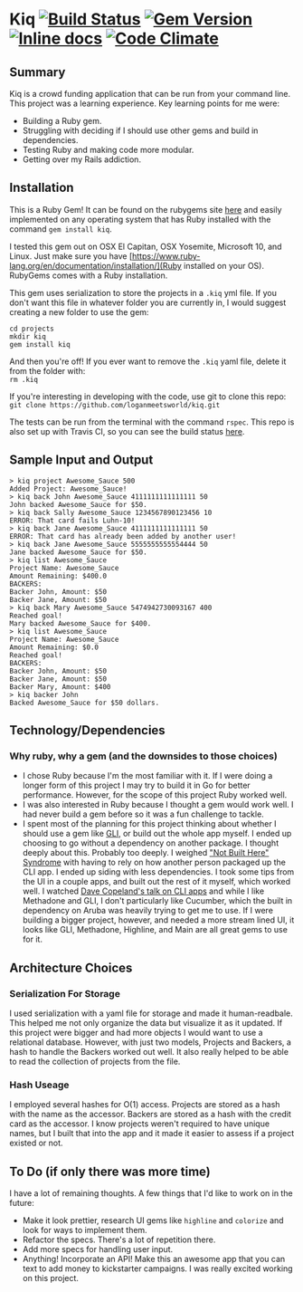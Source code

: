 
Kiq [![Build Status](https://travis-ci.org/loganmeetsworld/kiq.svg?branch=master)](https://travis-ci.org/loganmeetsworld/kiq) [![Gem Version](https://badge.fury.io/rb/kiq.svg)](https://badge.fury.io/rb/kiq) [![Inline docs](http://inch-ci.org/github/loganmeetsworld/kiq.svg?branch=master)](http://inch-ci.org/github/loganmeetsworld/kiq) [![Code Climate](https://codeclimate.com/github/loganmeetsworld/kiq/badges/gpa.svg)](https://codeclimate.com/github/loganmeetsworld/kiq)
=========

## Summary
Kiq is a crowd funding application that can be run from your command line. This project was a learning experience. Key learning points for me were:
* Building a Ruby gem.
* Struggling with deciding if I should use other gems and build in dependencies.
* Testing Ruby and making code more modular.
* Getting over my Rails addiction.

## Installation
This is a Ruby Gem! It can be found on the rubygems site [here](https://rubygems.org/gems/kiq) and easily implemented on any operating system that has Ruby installed with the command `gem install kiq`.  

I tested this gem out on OSX El Capitan, OSX Yosemite, Microsoft 10, and Linux. Just make sure you have [https://www.ruby-lang.org/en/documentation/installation/](Ruby installed on your OS). RubyGems comes with a Ruby installation.  

This gem uses serialization to store the projects in a `.kiq` yml file. If you don't want this file in whatever folder you are currently in, I would suggest creating a new folder to use the gem: 
``` 
cd projects  
mkdir kiq  
gem install kiq  
```
And then you're off! If you ever want to remove the `.kiq` yaml file, delete it from the folder with:  
`rm .kiq`  

If you're interesting in developing with the code, use git to clone this repo:  
`git clone https://github.com/loganmeetsworld/kiq.git`

The tests can be run from the terminal with the command `rspec`. This repo is also set up with Travis CI, so you can see the build status [here](https://travis-ci.org/loganmeetsworld/kiq). 

## Sample Input and Output
```
> kiq project Awesome_Sauce 500  
Added Project: Awesome_Sauce!  
> kiq back John Awesome_Sauce 4111111111111111 50  
John backed Awesome_Sauce for $50.  
> kiq back Sally Awesome_Sauce 1234567890123456 10  
ERROR: That card fails Luhn-10!  
> kiq back Jane Awesome_Sauce 4111111111111111 50  
ERROR: That card has already been added by another user!  
> kiq back Jane Awesome_Sauce 5555555555554444 50  
Jane backed Awesome_Sauce for $50.  
> kiq list Awesome_Sauce  
Project Name: Awesome_Sauce  
Amount Remaining: $400.0  
BACKERS:  
Backer John, Amount: $50  
Backer Jane, Amount: $50  
> kiq back Mary Awesome_Sauce 5474942730093167 400  
Reached goal!  
Mary backed Awesome_Sauce for $400.  
> kiq list Awesome_Sauce  
Project Name: Awesome_Sauce  
Amount Remaining: $0.0  
Reached goal!  
BACKERS:  
Backer John, Amount: $50  
Backer Jane, Amount: $50  
Backer Mary, Amount: $400  
> kiq backer John  
Backed Awesome_Sauce for $50 dollars.  
```

## Technology/Dependencies

### Why ruby, why a gem (and the downsides to those choices)
* I chose Ruby because I'm the most familiar with it. If I were doing a longer form of this project I may try to build it in Go for better performance. However, for the scope of this project Ruby worked well. 
* I was also interested in Ruby because I thought a gem would work well. I had never build a gem before so it was a fun challenge to tackle.
* I spent most of the planning for this project thinking about whether I should use a gem like [GLI](https://github.com/davetron5000/gli), or build out the whole app myself. I ended up choosing to go without a dependency on another package. I thought deeply about this. Probably too deeply. I weighed ["Not Built Here" Syndrome](http://www.richard-banks.org/2007/07/built-here-syndrome.html) with having to rely on how another person packaged up the CLI app. I ended up siding with less dependencies. I took some tips from the UI in a couple apps, and built out the rest of it myself, which worked well. I watched [Dave Copeland's talk on CLI apps](https://www.youtube.com/watch?v=eYk2Otz4X4I) and while I like Methadone and GLI, I don't particularly like Cucumber, which the built in dependency on Aruba was heavily trying to get me to use. If I were building a bigger project, however, and needed a more stream lined UI, it looks like GLI, Methadone, Highline, and Main are all great gems to use for it.

## Architecture Choices
### Serialization For Storage
I used serialization with a yaml file for storage and made it human-readbale. This helped me not only organize the data but visualize it as it updated. If this project were bigger and had more objects I would want to use a relational database. However, with just two models, Projects and Backers, a hash to handle the Backers worked out well. It also really helped to be able to read the collection of projects from the file. 

### Hash Useage
I employed several hashes for O(1) access. Projects are stored as a hash with the name as the accessor. Backers are stored as a hash with the credit card as the accessor. I know projects weren't required to have unique names, but I built that into the app and it made it easier to assess if a project existed or not. 

## To Do (if only there was more time)
I have a lot of remaining thoughts. A few things that I'd like to work on in the future:
* Make it look prettier, research UI gems like `highline` and `colorize` and look for ways to implement them.
* Refactor the specs. There's a lot of repetition there.
* Add more specs for handling user input.
* Anything! Incorporate an API! Make this an awesome app that you can text to add money to kickstarter campaigns. I was really excited working on this project. 
